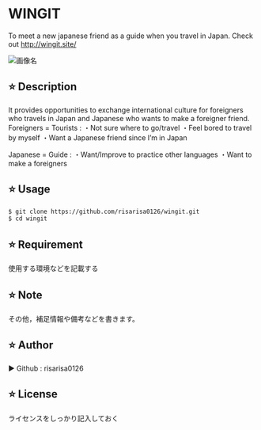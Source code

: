 
# WINGIT
To meet a new japanese friend as a guide when you travel in Japan. Check out http://wingit.site/ 

![画像名](https://github.com/risarisa0126/wingit/blob/master/app/assets/images/brevite-KJWjsztHPPU-unsplash.jpg)

## :star: Description
It provides opportunities to exchange international culture for foreigners who travels in Japan and Japanese who wants to make a foreigner friend.
Foreigners = Tourists :
・Not sure where to go/travel 
・Feel bored to travel by myself
・Want a Japanese friend since I’m in Japan

Japanese = Guide :
・Want/Improve to practice other languages
・Want to make a foreigners 


## :star: Usage
```bash
$ git clone https://github.com/risarisa0126/wingit.git
$ cd wingit
```

## :star: Requirement
使用する環境などを記載する

## :star: Note
その他，補足情報や備考などを書きます。


## :star: Author
▶︎ Github : risarisa0126

## :star: License
ライセンスをしっかり記入しておく
